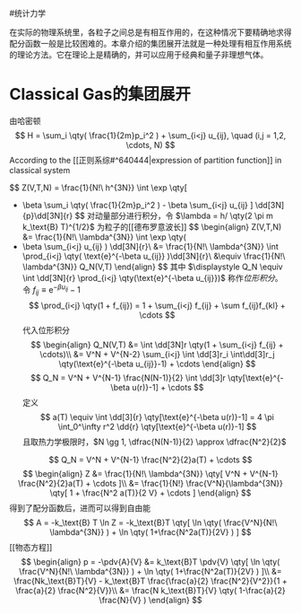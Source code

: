 #统计力学 

在实际的物理系统里，各粒子之间总是有相互作用的，在这种情况下要精确地求得配分函数一般是比较困难的。本章介绍的集团展开法就是一种处理有相互作用系统的理论方法。它在理论上是精确的，并可以应用于经典和量子非理想气体。

# Classical Gas的集团展开

由哈密顿
$$
H = \sum_i \qty(
\frac{1}{2m}p_i^2
) + \sum_{i<j} u_{ij}, \quad (i,j = 1,2, \cdots, N)
$$
According to the [[正则系综#^640444|expression of partition function]] in classical system

$$
Z(V,T,N) = \frac{1}{N!\ h^{3N}}
\int \exp \qty[
- \beta \sum_i \qty(
\frac{1}{2m}p_i^2
) - \beta \sum_{i<j} u_{ij}
] \dd[3N]{p}\dd[3N]{r}
$$
对动量部分进行积分，令 $\lambda = h/ \qty(2 \pi m k_\text{B} T)^{1/2}$ 为粒子的[[德布罗意波长]]
$$
\begin{align}
Z(V,T,N) &= \frac{1}{N!\ \lambda^{3N}}
\int \exp \qty(
- \beta \sum_{i<j} u_{ij}
) \dd[3N]{r}\\
&= \frac{1}{N!\ \lambda^{3N}}
\int \prod_{i<j} \qty(
\text{e}^{-\beta u_{ij}}
)\dd[3N]{r}\\
&\equiv \frac{1}{N!\ \lambda^{3N}} Q_N(V,T)
\end{align}
$$
其中 $\displaystyle Q_N \equiv \int \dd[3N]{r} \prod_{i<j} \qty(\text{e}^{-\beta u_{ij}})$ 称作*位形积分*。
令 $f_{ij} \equiv \text{e}^{-\beta u_{ij}}-1$
$$
\prod_{i<j} \qty(1 + f_{ij}) = 1 + \sum_{i<j} f_{ij} + \sum f_{ij}f_{kl} + \cdots
$$
代入位形积分
$$
\begin{align}
Q_N(V,T) &= \int \dd[3N]r \qty(1 + \sum_{i<j} f_{ij} + \cdots)\\
&= V^N + V^{N-2}
\sum_{i<j} \int \dd[3]r_i \int\dd[3]r_j
\qty(\text{e}^{-\beta u_{ij}}-1) + \cdots
\end{align}
$$
$$
Q_N = V^N + V^{N-1} \frac{N(N-1)}{2}
\int \dd[3]r \qty[\text{e}^{-\beta u(r)}-1] + \cdots
$$
定义
$$
a(T) \equiv \int \dd[3]{r} \qty[\text{e}^{-\beta u(r)}-1]
= 4 \pi \int_0^\infty r^2 \dd{r} \qty[\text{e}^{-\beta u(r)}-1]
$$
且取热力学极限时，$N \gg 1, \dfrac{N(N-1)}{2} \approx \dfrac{N^2}{2}$ 

$$
Q_N = V^N + V^{N-1} \frac{N^2}{2}a(T) + \cdots
$$
$$
\begin{align}
Z &= \frac{1}{N!\ \lambda^{3N}} \qty[
V^N + V^{N-1} \frac{N^2}{2}a(T) + \cdots
]\\
&= \frac{1}{N!} \frac{V^N}{\lambda^{3N}}
\qty[
1 + \frac{N^2 a(T)}{2 V} + \cdots
]
\end{align}
$$
得到了配分函数后，进而可以得到自由能
$$
A = -k_\text{B} T \ln Z
= -k_\text{B}T
\qty[
\ln \qty(
\frac{V^N}{N!\ \lambda^{3N}}
) + \ln \qty(
1+\frac{N^2a(T)}{2V}
)
]
$$
[[物态方程]]
$$
\begin{align}
p = -\pdv{A}{V} &= k_\text{B}T \pdv{V} \qty[
\ln \qty(
\frac{V^N}{N!\ \lambda^{3N}}
) + \ln \qty(
1+\frac{N^2a(T)}{2V}
)
]\\
&= \frac{Nk_\text{B}T}{V} - k_\text{B}T \frac{\frac{a}{2} \frac{N^2}{V^2}}{1 + \frac{a}{2} \frac{N^2}{V}}\\
&= \frac{N k_\text{B}T}{V} \qty(
1-\frac{a}{2} \frac{N}{V}
)
\end{align}
$$
